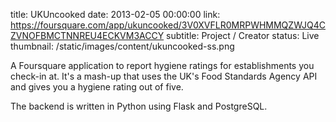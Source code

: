 title: UKUncooked
date: 2013-02-05 00:00:00
link: https://foursquare.com/app/ukuncooked/3V0XVFLR0MRPWHMMQZWJQ4CZVNOFBMCTNNREU4ECKVM3ACCY
subtitle: Project / Creator
status: Live
thumbnail: /static/images/content/ukuncooked-ss.png

A Foursquare application to report hygiene ratings for establishments you
check-in at. It's a mash-up that uses the UK's Food Standards Agency API
and gives you a hygiene rating out of five.

The backend is written in Python using Flask and PostgreSQL.